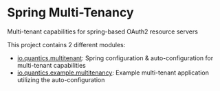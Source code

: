 # Spring Multi-Tenancy

Multi-tenant capabilities for spring-based OAuth2 resource servers

This project contains 2 different modules:
* [io.quantics.multitenant](multitenant): Spring configuration & auto-configuration for multi-tenant capabilities
* [io.quantics.example.multitenancy](example/multitenancy): Example multi-tenant application utilizing the auto-configuration
